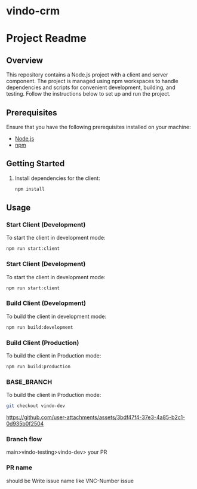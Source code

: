 # vindo-crm

# Project Readme

## Overview

This repository contains a Node.js project with a client and server component. The project is managed using npm workspaces to handle dependencies and scripts for convenient development, building, and testing. Follow the instructions below to set up and run the project.

## Prerequisites

Ensure that you have the following prerequisites installed on your machine:

- [Node.js](https://nodejs.org/)
- [npm](https://www.npmjs.com/)

## Getting Started



1. Install dependencies for the client:

    ```bash
    npm install
    ```

## Usage

### Start Client (Development)

To start the client in development mode:

```bash
npm run start:client
```
### Start Client (Development)

To start the client in development mode:

```bash
npm run start:client
```

### Build Client (Development)
To build the client in development mode:

```bash
npm run build:development
```
### Build Client (Production)
To build the client in Production mode:

```bash
npm run build:production
```

### BASE_BRANCH
To build the client in Production mode:

```bash
git checkout vindo-dev
```




https://github.com/user-attachments/assets/3bdf47f4-37e3-4a85-b2c1-0d935b0f2504



### Branch flow
main>vindo-testing>vindo-dev> your PR

### PR name 
should be Write issue name like VNC-Number issue 
